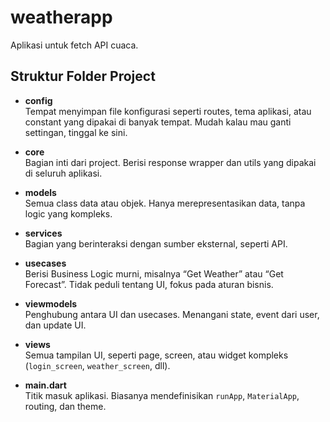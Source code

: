 # weatherapp

Aplikasi untuk fetch API cuaca.

## Struktur Folder Project

- **config**  
  Tempat menyimpan file konfigurasi seperti routes, tema aplikasi, atau constant yang dipakai di banyak tempat. Mudah kalau mau ganti settingan, tinggal ke sini.

- **core**  
  Bagian inti dari project. Berisi response wrapper dan utils yang dipakai di seluruh aplikasi.

- **models**  
  Semua class data atau objek. Hanya merepresentasikan data, tanpa logic yang kompleks.

- **services**  
  Bagian yang berinteraksi dengan sumber eksternal, seperti API.

- **usecases**  
  Berisi Business Logic murni, misalnya “Get Weather” atau “Get Forecast”. Tidak peduli tentang UI, fokus pada aturan bisnis.

- **viewmodels**  
  Penghubung antara UI dan usecases. Menangani state, event dari user, dan update UI.

- **views**  
  Semua tampilan UI, seperti page, screen, atau widget kompleks (`login_screen`, `weather_screen`, dll).

- **main.dart**  
  Titik masuk aplikasi. Biasanya mendefinisikan `runApp`, `MaterialApp`, routing, dan theme.
